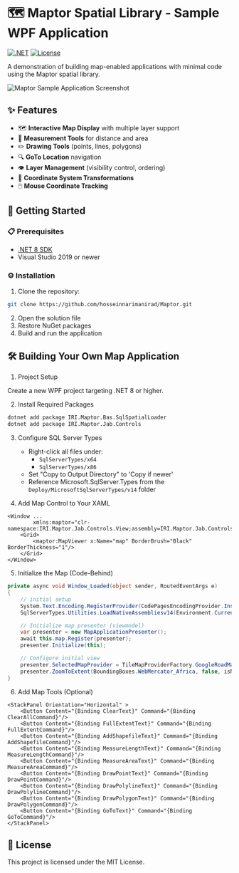 # 🗺️ Maptor Spatial Library - Sample WPF Application

[![.NET](https://img.shields.io/badge/.NET-8.0-blue)](https://dotnet.microsoft.com/download)
[![License](https://img.shields.io/badge/license-MIT-green)](https://github.com/hosseinnarimanirad/MaptorSamples/blob/main/LICENSE)

A demonstration of building map-enabled applications with minimal code using the Maptor spatial library.

![Maptor Sample Application Screenshot](https://github.com/user-attachments/assets/3dd6db8d-7442-4dbd-97ed-68039ea07f6e)

## ✨ Features

- 🗺️ **Interactive Map Display** with multiple layer support
- 📏 **Measurement Tools** for distance and area
- ✏️ **Drawing Tools** (points, lines, polygons)
- 🔍 **GoTo Location** navigation
- 👁️ **Layer Management** (visibility control, ordering)
- 🔄 **Coordinate System Transformations**
- 🖱️ **Mouse Coordinate Tracking**

## 🚀 Getting Started

### 📋 Prerequisites
- [.NET 8 SDK](https://dotnet.microsoft.com/download/dotnet/8.0)
- Visual Studio 2019 or newer

### ⚙️ Installation
1. Clone the repository:
```bash
git clone https://github.com/hosseinnarimanirad/Maptor.git
```
2. Open the solution file
3. Restore NuGet packages
4. Build and run the application

## 🛠️ Building Your Own Map Application
1. Project Setup

Create a new WPF project targeting .NET 8 or higher.

2. Install Required Packages
```bash
dotnet add package IRI.Maptor.Bas.SqlSpatialLoader
dotnet add package IRI.Maptor.Jab.Controls
```
3. Configure SQL Server Types
   - Right-click all files under:
     - ```SqlServerTypes/x64```
     - ```SqlServerTypes/x86```
   - Set "Copy to Output Directory" to 'Copy if newer'
   - Reference Microsoft.SqlServer.Types from the ```Deploy/MicrosoftSqlServerTypes/v14``` folder

4. Add Map Control to Your XAML
```xaml
<Window ...
        xmlns:maptor="clr-namespace:IRI.Maptor.Jab.Controls.View;assembly=IRI.Maptor.Jab.Controls">    
    <Grid>
        <maptor:MapViewer x:Name="map" BorderBrush="Black" BorderThickness="1"/>
    </Grid>
</Window>
```

5. Initialize the Map (Code-Behind)
```csharp
private async void Window_Loaded(object sender, RoutedEventArgs e)
{
    // initial setup
    System.Text.Encoding.RegisterProvider(CodePagesEncodingProvider.Instance);
    SqlServerTypes.Utilities.LoadNativeAssembliesv14(Environment.CurrentDirectory);

    // Initialize map presenter (viewmodel)
    var presenter = new MapApplicationPresenter();
    await this.map.Register(presenter);
    presenter.Initialize(this);

    // Configure initial view
    presenter.SelectedMapProvider = TileMapProviderFactory.GoogleRoadMap;
    presenter.ZoomToExtent(BoundingBoxes.WebMercator_Africa, false, isNewExtent: true);
}
 ```
6. Add Map Tools (Optional)
```xaml
<StackPanel Orientation="Horizontal" >
    <Button Content="{Binding ClearText}" Command="{Binding ClearAllCommand}"/>
    <Button Content="{Binding FullExtentText}" Command="{Binding FullExtentCommand}"/>
    <Button Content="{Binding AddShapefileText}" Command="{Binding AddShapefileCommand}"/>
    <Button Content="{Binding MeasureLengthText}" Command="{Binding MeasureLengthCommand}"/>
    <Button Content="{Binding MeasureAreaText}" Command="{Binding MeasureAreaCommand}"/>
    <Button Content="{Binding DrawPointText}" Command="{Binding DrawPointCommand}"/>
    <Button Content="{Binding DrawPolylineText}" Command="{Binding DrawPolylineCommand}"/>
    <Button Content="{Binding DrawPolygonText}" Command="{Binding DrawPolygonCommand}"/>
    <Button Content="{Binding GoToText}" Command="{Binding GoToCommand}"/>
</StackPanel>
```

## 📜 License
This project is licensed under the MIT License.

